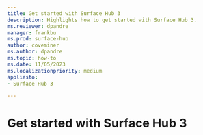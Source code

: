 ```yaml
---
title: Get started with Surface Hub 3
description: Highlights how to get started with Surface Hub 3.
ms.reviewer: dpandre
manager: frankbu
ms.prod: surface-hub
author: coveminer
ms.author: dpandre
ms.topic: how-to
ms.date: 11/05/2023
ms.localizationpriority: medium
appliesto:
- Surface Hub 3

---
```


# Get started with Surface Hub 3

